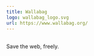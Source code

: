 ```yaml
---
title: Wallabag
logo: wallabag_logo.svg
url: https://www.wallabag.org/
---
```

<br>Save the web, freely.     